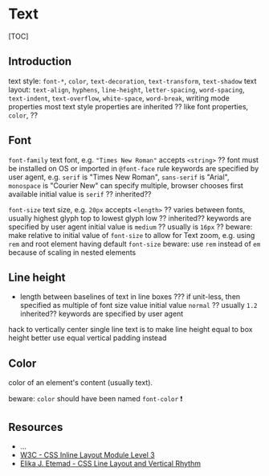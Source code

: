 # Text

[TOC]


<!-- ToDo: finish -->

## Introduction

text style: `font-*`, `color`, `text-decoration`, `text-transform`, `text-shadow`
text layout: `text-align`, `hyphens`, `line-height`, `letter-spacing`, `word-spacing`, `text-indent`, `text-overflow`, `white-space`, `word-break`, writing mode properties
most text style properties are inherited ?? like font properties, `color`, ??


## Font

`font-family`
text font, e.g. `"Times New Roman"`
accepts `<string>` ??
font must be installed on OS or imported in `@font-face` rule
keywords are specified by user agent, e.g. `serif` is "Times New Roman", `sans-serif` is "Arial", `monospace` is "Courier New"
can specify multiple, browser chooses first available
initial value is `serif` ??
inherited??

`font-size`
text size, e.g. `20px`
accepts `<length>` ??
varies between fonts, usually highest glyph top to lowest glyph low ??
inherited??
keywords are specified by user agent
initial value is `medium` ?? usually is `16px` ??
beware: make relative to initial value of `font-size` to allow for Text zoom, e.g. using `rem` and root element having default `font-size`
beware: use `rem`  instead of `em` because of scaling in nested elements



## Line height

- length between baselines of text in line boxes ???
if unit-less, then specified as multiple of font size value
initial value `normal` ?? usually `1.2`
inherited??
keywords are specified by user agent

hack to vertically center single line text is to make line height equal to box height
better use equal vertical padding instead


## Color

<!-- ToDo: finish, see css-color -->

color of an element's content (usually text).

beware: `color` should have been named `font-color` ❗️



## Resources

- ...
- [W3C - CSS Inline Layout Module Level 3](https://www.w3.org/TR/css-inline-3)
- [Elika J. Etemad - CSS Line Layout and Vertical Rhythm](https://www.youtube.com/watch?v=OtlGo48iTOk)